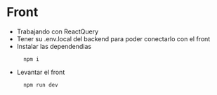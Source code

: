 # Front
- Trabajando con ReactQuery
- Tener su .env.local del backend para poder conectarlo con el front
- Instalar las dependendias
  ```
    npm i
  ```
- Levantar el front
  ```
    npm run dev
  ```